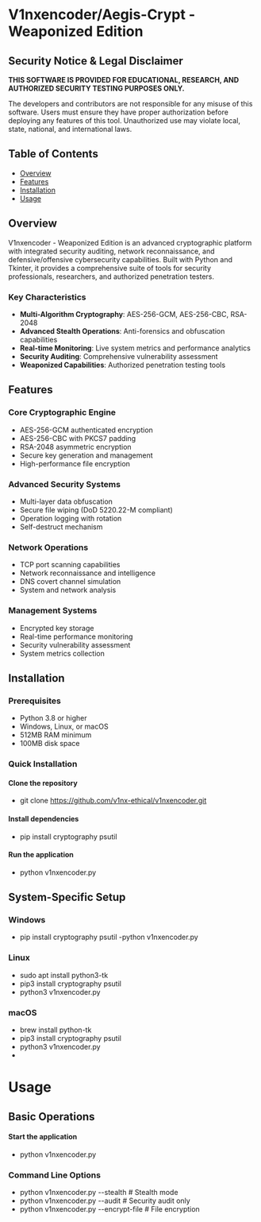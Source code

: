 # V1nxencoder/Aegis-Crypt - Weaponized Edition

## Security Notice & Legal Disclaimer

**THIS SOFTWARE IS PROVIDED FOR EDUCATIONAL, RESEARCH, AND AUTHORIZED SECURITY TESTING PURPOSES ONLY.**

The developers and contributors are not responsible for any misuse of this software. Users must ensure they have proper authorization before deploying any features of this tool. Unauthorized use may violate local, state, national, and international laws.

## Table of Contents

- [Overview](#overview)
- [Features](#features)
- [Installation](#installation)
- [Usage](#usage)


## Overview

V1nxencoder - Weaponized Edition is an advanced cryptographic platform with integrated security auditing, network reconnaissance, and defensive/offensive cybersecurity capabilities. Built with Python and Tkinter, it provides a comprehensive suite of tools for security professionals, researchers, and authorized penetration testers.

### Key Characteristics

- **Multi-Algorithm Cryptography**: AES-256-GCM, AES-256-CBC, RSA-2048
- **Advanced Stealth Operations**: Anti-forensics and obfuscation capabilities
- **Real-time Monitoring**: Live system metrics and performance analytics
- **Security Auditing**: Comprehensive vulnerability assessment
- **Weaponized Capabilities**: Authorized penetration testing tools

## Features

### Core Cryptographic Engine
- AES-256-GCM authenticated encryption
- AES-256-CBC with PKCS7 padding
- RSA-2048 asymmetric encryption
- Secure key generation and management
- High-performance file encryption

### Advanced Security Systems
- Multi-layer data obfuscation
- Secure file wiping (DoD 5220.22-M compliant)
- Operation logging with rotation
- Self-destruct mechanism

### Network Operations
- TCP port scanning capabilities
- Network reconnaissance and intelligence
- DNS covert channel simulation
- System and network analysis

### Management Systems
- Encrypted key storage
- Real-time performance monitoring
- Security vulnerability assessment
- System metrics collection

## Installation

### Prerequisites
- Python 3.8 or higher
- Windows, Linux, or macOS
- 512MB RAM minimum
- 100MB disk space

### Quick Installation

#### Clone the repository
- git clone https://github.com/v1nx-ethical/v1nxencoder.git


#### Install dependencies
- pip install cryptography psutil

#### Run the application
- python v1nxencoder.py

## System-Specific Setup
###  Windows
- pip install cryptography psutil
-python v1nxencoder.py

### Linux
- sudo apt install python3-tk
- pip3 install cryptography psutil
- python3 v1nxencoder.py

### macOS
- brew install python-tk
- pip3 install cryptography psutil
- python3 v1nxencoder.py
- 
# Usage
## Basic Operations
####  Start the application
- python v1nxencoder.py

### Command Line Options
- python v1nxencoder.py --stealth          # Stealth mode
- python v1nxencoder.py --audit            # Security audit only
- python v1nxencoder.py --encrypt-file     # File encryption
